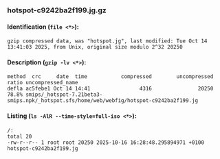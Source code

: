 ### hotspot-c9242ba2f199.jg.gz
#### Identification (`file <*>`):
```
gzip compressed data, was "hotspot.jg", last modified: Tue Oct 14 13:41:03 2025, from Unix, original size modulo 2^32 20250
```
#### Description (`gzip -lv <*>`):
```
method  crc     date  time           compressed        uncompressed  ratio uncompressed_name
defla ac5febe1 Oct 14 14:41                4316               20250  78.8% smips/_hotspot-7.21beta3-smips.npk/_hotspot.sfs/home/web/webfig/hotspot-c9242ba2f199.jg
```
#### Listing (`ls -AlR --time-style=full-iso <*>`):
```
/:
total 20
-rw-r--r-- 1 root root 20250 2025-10-16 16:28:48.295894971 +0100 hotspot-c9242ba2f199.jg
```

